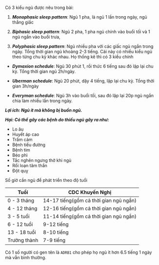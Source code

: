 Có 3 kiểu ngủ được nêu trong bài:

1. ***Monophasic sleep pattern***: Ngủ 1 pha, là ngủ 1 lần trong ngày, ngủ thẳng giấc

2. ***Biphasic sleep pattern***: Ngủ 2 pha, 1 pha ngủ chính vào buổi tối và 1 ngủ ngắn vào buổi trưa,

3. ***Polyphasic sleep pattern***: Ngủ nhiều pha với các giấc ngủ ngắn trong ngày. Tổng thời gian ngủ khoảng 2-3 tiếng. Cái này có nhiều kiểu ngủ theo từng chu kỳ khác nhau. Họ thống kê thì có 3 kiểu chính

- ***Dymaxion schedule***: Ngủ 30 phút 1, rồi thức 6 tiếng sau đó lặp lại chu kỳ.  Tổng thời gian ngủ 2h/ngày.

- ***Uberman schedule***: Ngủ 20 phút, dậy 4 tiếng, lặp lại chu kỳ. Tổng thời gian 3h/ngày

- ***Everyman schedule***: Ngủ 3h vào buổi tối, sau đó lặp lại 20p ngủ ngắn chia làm nhiều lần trong ngày. 

***Lợi ích: Ngủ ít mà không bị buồn ngủ.***

***Hại: Có thể gây các bệnh do thiếu ngủ gây ra như:***

- Lo âu
- Huyết áp cao
- Trầm cảm
- Bệnh tiểu đường
- Bệnh tim
- Béo phì
- Tắc nghẽn ngưng thở khi ngủ
- Rối loạn tâm thần
- Đột quỵ

Số giờ cần ngủ để phát triển theo độ tuổi

| Tuổi      | CDC Khuyến Nghị |
| ----------- | ----------- |
| 0 - 3 tháng      | 14-17 tiếng(gồm cả thời gian ngủ ngắn)       |
| 4 - 12 tháng    | 12-16 tiếng(gồm cả thời gian ngủ ngắn)        |
| 3 - 5 tuổi    | 11-14 tiếng(gồm cả thời gian ngủ ngắn)        |
| 6 - 12 tuổi    | 9-12 tiếng        |
| 13 - 18 tuổi    | 8-10 tiếng        |
| Trưởng thành    | 7-9 tiếng        |


Có 1 số người có gen tên là `ADRB1` cho phép họ ngủ ít hơn 6.5 tiếng 1 ngày mà vẫn bình thường.
